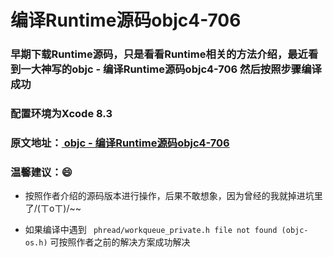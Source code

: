 # 编译Runtime源码objc4-706

### 早期下载Runtime源码，只是看看Runtime相关的方法介绍，最近看到一大神写的**objc - 编译Runtime源码objc4-706** 然后按照步骤编译成功

### 配置环境为Xcode 8.3

### 原文地址：[ objc - 编译Runtime源码objc4-706](http://blog.csdn.net/WOTors/article/details/54426316?locationNum=7&fps=1)

### 温馨建议：😄
- 按照作者介绍的源码版本进行操作，后果不敢想象，因为曾经的我就掉进坑里了/(ㄒoㄒ)/~~

- 如果编译中遇到 ` phread/workqueue_private.h file not found (objc-os.h)` 可按照作者之前的解决方案成功解决
